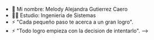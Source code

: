 - 💬 Mi nombre: Melody Alejandra Gutierrez Caero
- 👩‍🎓 Estudio: Ingenieria de Sistemas
- ⚡ "Cada pequeño paso te acerca a un gran logro".
- ⚡ "Todo logro empieza con la decision de intentarlo".
-->
